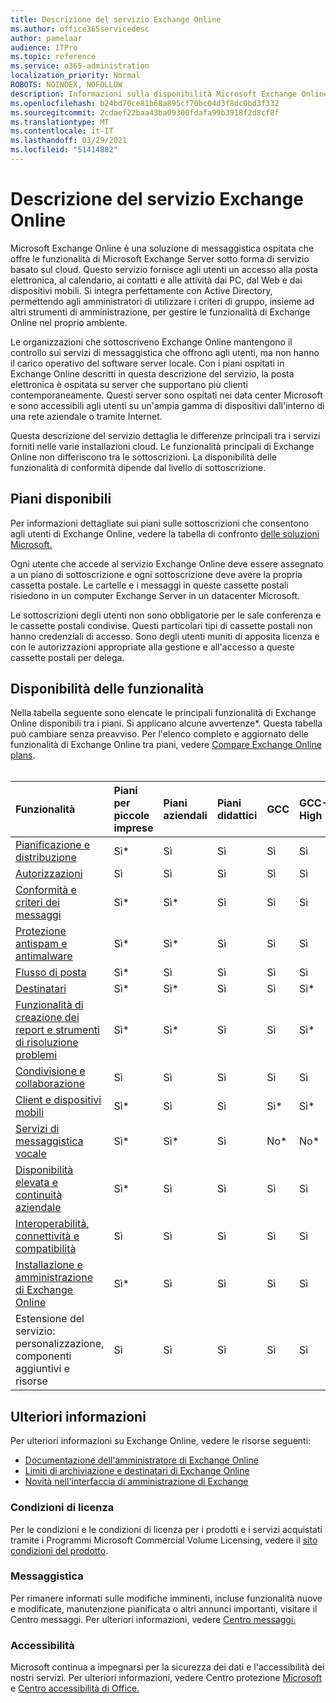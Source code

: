 ```yaml
---
title: Descrizione del servizio Exchange Online
ms.author: office365servicedesc
author: pamelaar
audience: ITPro
ms.topic: reference
ms.service: o365-administration
localization_priority: Normal
ROBOTS: NOINDEX, NOFOLLOW
description: Informazioni sulla disponibilità Microsoft Exchange Online servizio e funzionalità tra i piani di Microsoft 365 e Office 365.
ms.openlocfilehash: b24bd70ce81b68a895cf70bc04d3f8dc0bd3f332
ms.sourcegitcommit: 2cdaef22baa43ba09300fdafa99b3918f2d8cf8f
ms.translationtype: MT
ms.contentlocale: it-IT
ms.lasthandoff: 03/29/2021
ms.locfileid: "51414882"
---
```

# <a name="exchange-online-service-description"></a>Descrizione del servizio Exchange Online

Microsoft Exchange Online è una soluzione di messaggistica ospitata che offre le funzionalità di Microsoft Exchange Server sotto forma di servizio basato sul cloud. Questo servizio fornisce agli utenti un accesso alla posta elettronica, al calendario, ai contatti e alle attività dai PC, dal Web e dai dispositivi mobili. Si integra perfettamente con Active Directory, permettendo agli amministratori di utilizzare i criteri di gruppo, insieme ad altri strumenti di amministrazione, per gestire le funzionalità di Exchange Online nel proprio ambiente.
  
Le organizzazioni che sottoscriveno Exchange Online mantengono il controllo sui servizi di messaggistica che offrono agli utenti, ma non hanno il carico operativo del software server locale. Con i piani ospitati in Exchange Online descritti in questa descrizione del servizio, la posta elettronica è ospitata su server che supportano più clienti contemporaneamente. Questi server sono ospitati nei data center Microsoft e sono accessibili agli utenti su un'ampia gamma di dispositivi dall'interno di una rete aziendale o tramite Internet.

Questa descrizione del servizio dettaglia le differenze principali tra i servizi forniti nelle varie installazioni cloud. Le funzionalità principali di Exchange Online non differiscono tra le sottoscrizioni. La disponibilità delle funzionalità di conformità dipende dal livello di sottoscrizione.
  
## <a name="available-plans"></a>Piani disponibili

Per informazioni dettagliate sui piani sulle sottoscrizioni che consentono agli utenti di Exchange Online, vedere la tabella di confronto [delle soluzioni Microsoft.](https://go.microsoft.com/fwlink/?linkid=2139145)

Ogni utente che accede al servizio Exchange Online deve essere assegnato a un piano di sottoscrizione e ogni sottoscrizione deve avere la propria cassetta postale. Le cartelle e i messaggi in queste cassette postali risiedono in un computer Exchange Server in un datacenter Microsoft.
  
Le sottoscrizioni degli utenti non sono obbligatorie per le sale conferenza e le cassette postali condivise. Questi particolari tipi di cassette postali non hanno credenziali di accesso. Sono degli utenti muniti di apposita licenza e con le autorizzazioni appropriate alla gestione e all'accesso a queste cassette postali per delega.

## <a name="feature-availability"></a>Disponibilità delle funzionalità

Nella tabella seguente sono elencate le principali funzionalità di Exchange Online disponibili tra i piani. Si applicano alcune avvertenze*. Questa tabella può cambiare senza preavviso. Per l'elenco completo e aggiornato delle funzionalità di Exchange Online tra piani, vedere [Compare Exchange Online plans](https://www.microsoft.com/microsoft-365/exchange/compare-microsoft-exchange-online-plans).<br><br>
  
| Funzionalità | Piani per piccole imprese | Piani aziendali | Piani didattici | GCC | GCC-High | DOD | 
|:-----|:-----|:-----|:-----|:-----|:-----|:-----|
|[Pianificazione e distribuzione](planning-and-deployment.md)|Sì*|Sì|Sì|Sì|Sì|Sì|
|[Autorizzazioni](permissions.md)|Sì|Sì|Sì|Sì|Sì|Sì|
|[Conformità e criteri dei messaggi](message-policy-and-compliance.md)|Sì*|Sì*|Sì|Sì|Sì|Sì|
|[Protezione antispam e antimalware](anti-spam-and-anti-malware-protection.md)|Sì*|Sì*|Sì|Sì|Sì|Sì|
|[Flusso di posta](mail-flow.md)|Sì*|Sì|Sì|Sì|Sì|Sì|
|[Destinatari](recipients.md)|Sì*|Sì*|Sì|Sì|Sì*|Sì*|
|[Funzionalità di creazione dei report e strumenti di risoluzione problemi](reporting-features-and-troubleshooting-tools.md)|Sì*|Sì*|Sì|Sì|Sì*|Sì*|
|[Condivisione e collaborazione](sharing-and-collaboration.md)|Sì|Sì|Sì|Sì|Sì|Sì|
|[Client e dispositivi mobili](clients-and-mobile-devices.md)|Sì*|Sì|Sì|Sì*|Sì*|Sì*|
|[Servizi di messaggistica vocale](voice-message-services.md)|Sì*|Sì*|Sì|No*|No*|No*|
|[Disponibilità elevata e continuità aziendale](high-availability-and-business-continuity.md)|Sì*|Sì|Sì|Sì|Sì|Sì|
|[Interoperabilità, connettività e compatibilità](interoperability-connectivity-and-compatibility.md)|Sì|Sì|Sì|Sì|Sì|Sì|
|[Installazione e amministrazione di Exchange Online](exchange-online-setup-and-administration.md)|Sì*|Sì|Sì|Sì|Sì|Sì*|
|Estensione del servizio: personalizzazione, componenti aggiuntivi e risorse|Sì|Sì|Sì|Sì|Sì|Sì|

## <a name="learn-more"></a>Ulteriori informazioni

Per ulteriori informazioni su Exchange Online, vedere le risorse seguenti:

- [Documentazione dell'amministratore di Exchange Online](/exchange/exchange-online)
- [Limiti di archiviazione e destinatari di Exchange Online](exchange-online-limits.md)
- [Novità nell'interfaccia di amministrazione di Exchange](/exchange/whats-new)

### <a name="licensing-terms"></a>Condizioni di licenza

Per le condizioni e le condizioni di licenza per i prodotti e i servizi acquistati tramite i Programmi Microsoft Commercial Volume Licensing, vedere il [sito condizioni del prodotto](https://www.microsoft.com/licensing/terms/). 

### <a name="messaging"></a>Messaggistica

Per rimanere informati sulle modifiche imminenti, incluse funzionalità nuove e modificate, manutenzione pianificata o altri annunci importanti, visitare il Centro messaggi. Per ulteriori informazioni, vedere [Centro messaggi.](/microsoft-365/admin/manage/message-center)

### <a name="accessibility"></a>Accessibilità

Microsoft continua a impegnarsi per la sicurezza dei dati e l'accessibilità dei nostri servizi. Per ulteriori informazioni, vedere Centro protezione [Microsoft](https://www.microsoft.com/trust-center) e [Centro accessibilità di Office.](https://support.office.com/article/ecab0fcf-d143-4fe8-a2ff-6cd596bddc6d)
